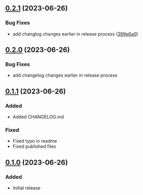 ## [0.2.1](https://github.com/dhensby/readable-tokens/compare/v0.2.0...v0.2.1) (2023-06-26)

### Bug Fixes

* add changlog changes earlier in release process ([399e6a0](https://github.com/dhensby/readable-tokens/commit/399e6a0e93bf51dedf36db77bcb797744d917617))

## [0.2.0](https://github.com/dhensby/readable-tokens/compare/v0.1.1...v0.2.0) (2023-06-26)

### Bug Fixes

* add changelog changes earlier in release process

## [0.1.1](https://github.com/dhensby/readable-tokens/compare/v0.1.0...v0.1.1) (2023-06-26)

### Added

* Added CHANGELOG.md

### Fixed

* Fixed typo in readme
* Fixed published files

## [0.1.0](https://github.com/dhensby/readable-tokens/releases/tag/v0.1.0) (2023-06-26)

### Added

* Initial release
